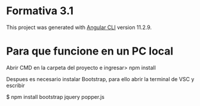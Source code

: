 # Formativa 3.1

This project was generated with [Angular CLI](https://github.com/angular/angular-cli) version 11.2.9.

# Para que funcione en un PC local
Abrir CMD en la carpeta del proyecto e ingresar> npm install

Despues es necesario instalar Bootstrap, para ello abrir la terminal de VSC y escribir

$  npm install bootstrap jquery popper.js
